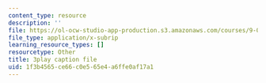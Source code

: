 ```yaml
---
content_type: resource
description: ''
file: https://ol-ocw-studio-app-production.s3.amazonaws.com/courses/9-00sc-introduction-to-psychology-fall-2011/1f3b4565ce66c0e565e4a6ffe0af17a1_lanmHS0JwYI.srt
file_type: application/x-subrip
learning_resource_types: []
resourcetype: Other
title: 3play caption file
uid: 1f3b4565-ce66-c0e5-65e4-a6ffe0af17a1
---
```

